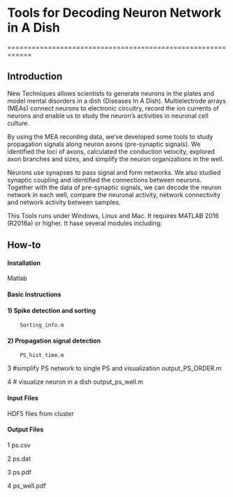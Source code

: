 # Tools for Decoding Neuron Network in A Dish
============================================================

Introduction
------------

New Techniques allows scientists to generate neurons in the plates and model mental disorders in a dish (Diseases In A Dish). Multielectrode arrays (MEAs) connect neurons to electronic circuitry, record the ion currents of neurons and enable us to study the neuron’s activities in neuronal cell culture.

By using the MEA recording data, we’ve developed some tools to study propagation signals along neuron axons (pre-synaptic signals). We identified the loci of axons, calculated the conduction velocity, explored axon branches and sizes, and simplify the neuron organizations in the well.

Neurons use synapses to pass signal and form networks. We also studied synaptic coupling and identified the connections between neurons. Together with the data of pre-synaptic signals, we can decode the neuron network in each well, compare the neuronal activity, network connectivity and network activity between samples.

This Tools runs under Windows, Linux and Mac. It requires MATLAB 2016 (R2016a) or higher. It hase several modules including:



How-to
------

#### Installation
Matlab 

#### Basic Instructions

#### 1) Spike detection and sorting
        Sorting_info.m

#### 2) Propagation signal detection 
        PS_hist_time.m

3 #simplify PS network to single PS and visualization                                                                                     output_PS_ORDER.m       

4 # visualize neuron in a dish                                                                                                            output_ps_well.m

#### Input Files

HDF5 files from cluster


#### Output Files

1 ps.csv

2 ps.dat

3 ps.pdf

4 ps_well.pdf
